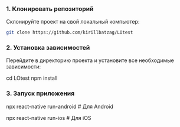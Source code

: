 ### 1. Клонировать репозиторий

Склонируйте проект на свой локальный компьютер:

```bash
git clone https://github.com/kirillbatzag/LOtest
```

### 2. Установка зависимостей

Перейдите в директорию проекта и установите все необходимые зависимости:

cd LOtest
npm install

### 3. Запуск приложения

npx react-native run-android # Для Android

npx react-native run-ios # Для iOS
